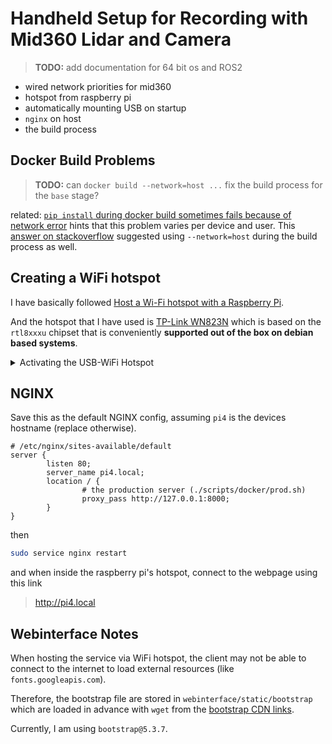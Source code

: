 # Handheld Setup for Recording with Mid360 Lidar and Camera

> **TODO:** add documentation for 64 bit os and ROS2

- wired network priorities for mid360
- hotspot from raspberry pi
- automatically mounting USB on startup
- `nginx` on host
- the build process

## Docker Build Problems

> **TODO:** can `docker build --network=host ...` fix the build process for the `base` stage?

related: [`pip install` during docker build sometimes fails because of network error](https://github.com/docker/for-win/issues/14667) hints that this problem varies per device and user.
This [answer on stackoverflow](https://stackoverflow.com/a/51794019) suggested using `--network=host` during the build process as well.

## Creating a WiFi hotspot

I have basically followed [Host a Wi-Fi hotspot with a Raspberry Pi](https://www.raspberrypi.com/tutorials/host-a-hotel-wifi-hotspot/).

And the hotspot that I have used is [TP-Link WN823N](https://www.tp-link.com/de/home-networking/adapter/tl-wn823n/) which is based on the `rtl8xxxu` chipset that is conveniently **supported out of the box on debian based systems**.

<details><summary>Activating the USB-WiFi Hotspot</summary>

Since the raspberry pi 4 comes with a WiFi transmitter, the USB-WiFi module shows up as `wlan1` from `nmcli device`.

I then activated the hotspot with

```bash
wifi hotspot ssid <hotspot name> password <hotspot password> ifname wlan0
```

#### Manually installing the `rtl8192eu` Chipset Driver

Some more info can be found on this [StackOverflow Thread](https://askubuntu.com/a/1212939)

</details>

## NGINX

Save this as the default NGINX config, assuming `pi4` is the devices hostname (replace otherwise).

```nginx
# /etc/nginx/sites-available/default
server {
        listen 80;
        server_name pi4.local;
        location / {
                # the production server (./scripts/docker/prod.sh)
                proxy_pass http://127.0.0.1:8000;
        }
}
```

then

```bash
sudo service nginx restart
```

and when inside the raspberry pi's hotspot, connect to the webpage using this link

> http://pi4.local

## Webinterface Notes

When hosting the service via WiFi hotspot, the client may not be able to connect to the internet to load external resources (like `fonts.googleapis.com`).

Therefore, the bootstrap file are stored in `webinterface/static/bootstrap` which are loaded in advance with `wget` from the [bootstrap CDN links](https://www.jsdelivr.com/package/npm/bootstrap).

Currently, I am using `bootstrap@5.3.7`.
